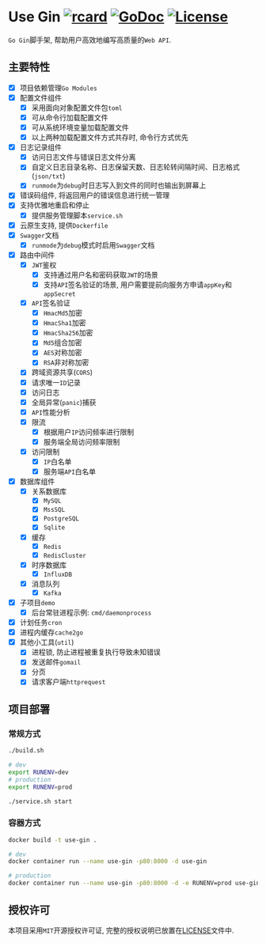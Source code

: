 # Use Gin [![rcard](https://goreportcard.com/badge/github.com/windvalley/use-gin)](https://goreportcard.com/report/github.com/windvalley/use-gin) [![GoDoc](http://img.shields.io/badge/go-documentation-blue.svg?style=flat-square)](https://godoc.org/github.com/windvalley/use-gin) [![License](http://img.shields.io/badge/license-mit-blue.svg?style=flat-square)](https://raw.githubusercontent.com/windvalley/use-gin/master/LICENSE)

`Go Gin`脚手架, 帮助用户高效地编写高质量的`Web API`.

## 主要特性
- [x] 项目依赖管理`Go Modules`
- [x] 配置文件组件
    - [x] 采用面向对象配置文件包`toml`
    - [x] 可从命令行加载配置文件
    - [x] 可从系统环境变量加载配置文件
    - [x] 以上两种加载配置文件方式共存时, 命令行方式优先
- [x] 日志记录组件
    - [x] 访问日志文件与错误日志文件分离
    - [x] 自定义日志目录名称、日志保留天数、日志轮转间隔时间、日志格式(`json/txt`)
    - [x] `runmode`为`debug`时日志写入到文件的同时也输出到屏幕上
- [x] 错误码组件, 将返回用户的错误信息进行统一管理
- [x] 支持优雅地重启和停止
    - [x] 提供服务管理脚本`service.sh`
- [x] 云原生支持, 提供`Dockerfile`
- [x] `Swagger`文档
    - [x] `runmode`为`debug`模式时启用`Swagger`文档
- [x] 路由中间件
    - [x] `JWT`鉴权
        - [x] 支持通过用户名和密码获取`JWT`的场景
        - [x] 支持`API`签名验证的场景, 用户需要提前向服务方申请`appKey`和`appSecret`
    - [x] `API`签名验证
        - [x] `HmacMd5`加密
        - [x] `HmacSha1`加密
        - [x] `HmacSha256`加密
        - [x] `Md5`组合加密
        - [x] `AES`对称加密
        - [x] `RSA`非对称加密
    - [x] 跨域资源共享(`CORS`)
    - [x] 请求唯一`ID`记录
    - [x] 访问日志
    - [x] 全局异常(`panic`)捕获
    - [x] `API`性能分析
    - [x] 限流
        - [x] 根据用户`IP`访问频率进行限制
        - [x] 服务端全局访问频率限制
    - [x] 访问限制
        - [x] `IP`白名单
        - [x] 服务端`API`白名单
- [x] 数据库组件
    - [x] 关系数据库
        - [x] `MySQL`
        - [x] `MssSQL`
        - [x] `PostgreSQL`
        - [x] `Sqlite`
    - [x] 缓存
        - [x] `Redis`
        - [x] `RedisCluster`
    - [x] 时序数据库
        - [x] `InfluxDB`
    - [x] 消息队列
        - [x] `Kafka`
- [x] 子项目`demo`
    - [x] 后台常驻进程示例: `cmd/daemonprocess`
- [x] 计划任务`cron`
- [x] 进程内缓存`cache2go`
- [x] 其他小工具(`util`)
    - [x] 进程锁, 防止进程被重复执行导致未知错误
    - [x] 发送邮件`gomail`
    - [x] 分页
    - [x] 请求客户端`httprequest`

## 项目部署

### 常规方式
```bash
./build.sh

# dev
export RUNENV=dev
# production
export RUNENV=prod

./service.sh start
```

### 容器方式
```bash
docker build -t use-gin .

# dev
docker container run --name use-gin -p80:8000 -d use-gin

# production
docker container run --name use-gin -p80:8000 -d -e RUNENV=prod use-gin
```

## 授权许可

本项目采用`MIT`开源授权许可证, 完整的授权说明已放置在[LICENSE](LICENSE)文件中.
